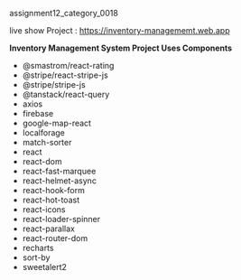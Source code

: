  assignment12_category_0018

live show Project : https://inventory-managememt.web.app

<b>Inventory Management System Project Uses Components</b>
- @smastrom/react-rating
- @stripe/react-stripe-js
- @stripe/stripe-js
- @tanstack/react-query
- axios
- firebase
- google-map-react
- localforage
- match-sorter
- react
- react-dom
- react-fast-marquee
- react-helmet-async
- react-hook-form
- react-hot-toast
- react-icons
- react-loader-spinner
- react-parallax
- react-router-dom
- recharts
- sort-by
- sweetalert2